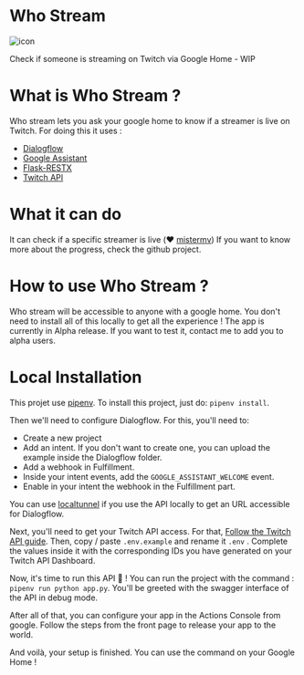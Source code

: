 # Who Stream

![icon]('logo.png?raw=true')

Check if someone is streaming on Twitch via Google Home - WIP

# What is Who Stream ?

Who stream lets you ask your google home to know if a streamer is live on Twitch.
For doing this it uses :

- [Dialogflow](https://dialogflow.com/)
- [Google Assistant](https://developers.google.com/assistant)
- [Flask-RESTX](https://github.com/python-restx/flask-restx)
- [Twitch API](https://dev.twitch.tv/)

# What it can do

It can check if a specific streamer is live (❤️ [mistermv](https://www.twitch.tv/mistermv))
If you want to know more about the progress, check the github project.

# How to use Who Stream ?

Who stream will be accessible to anyone with a google home.
You don't need to install all of this locally to get all the experience !
The app is currently in Alpha release. If you want to test it,
contact me to add you to alpha users.

# Local Installation

This projet use [pipenv](https://pipenv.readthedocs.io/en/latest/).
To install this project, just do: `pipenv install`.

Then we'll need to configure Dialogflow. For this, you'll need to:
- Create a new project
- Add an intent. If you don't want to create one, you can upload the example inside the Dialogflow folder.
- Add a webhook in Fulfillment.
- Inside your intent events, add the `GOOGLE_ASSISTANT_WELCOME` event.
- Enable in your intent the webhook in the Fulfillment part.

You can use [localtunnel](https://localtunnel.github.io/www/) if you use the API locally
to get an URL accessible for Dialogflow.

Next, you'll need to get your Twitch API access. For that,
[Follow the Twitch API guide](https://dev.twitch.tv/docs/api#step-1-setup).
Then, copy / paste `.env.example` and rename it `.env` . Complete the values inside
it with the corresponding IDs you have generated on your Twitch API Dashboard.

Now, it's time to run this API 🥳 !
You can run the project with the command : `pipenv run python app.py`.
You'll be greeted with the swagger interface of the API in debug mode.

After all of that, you can configure your app in the Actions Console from google.
Follow the steps from the front page to release your app to the world.

And voilà, your setup is finished. You can use the command on your Google Home !
